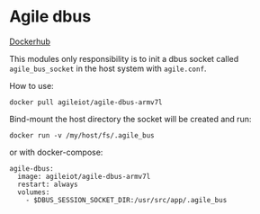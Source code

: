 <!--
# Copyright (C) 2017 Resin.io, FBK.
# All rights reserved. This program and the accompanying materials
# are made available under the terms of the Eclipse Public License 2.0
# which accompanies this distribution, and is available at
# https://www.eclipse.org/legal/epl-2.0/
# 
# Contributors:
#     Resin.io, FBK - initial API and implementation
-->

# Agile dbus

[Dockerhub](https://hub.docker.com/r/agileiot/agile-dbus-armv7l/)

This modules only responsibility is to init a dbus socket called `agile_bus_socket` in the host system with `agile.conf`.

How to use:

```
docker pull agileiot/agile-dbus-armv7l
```

Bind-mount the host directory the socket will be created and run:

```
docker run -v /my/host/fs/.agile_bus
```

or with docker-compose:

```
agile-dbus:
  image: agileiot/agile-dbus-armv7l
  restart: always
  volumes:
    - $DBUS_SESSION_SOCKET_DIR:/usr/src/app/.agile_bus
```

